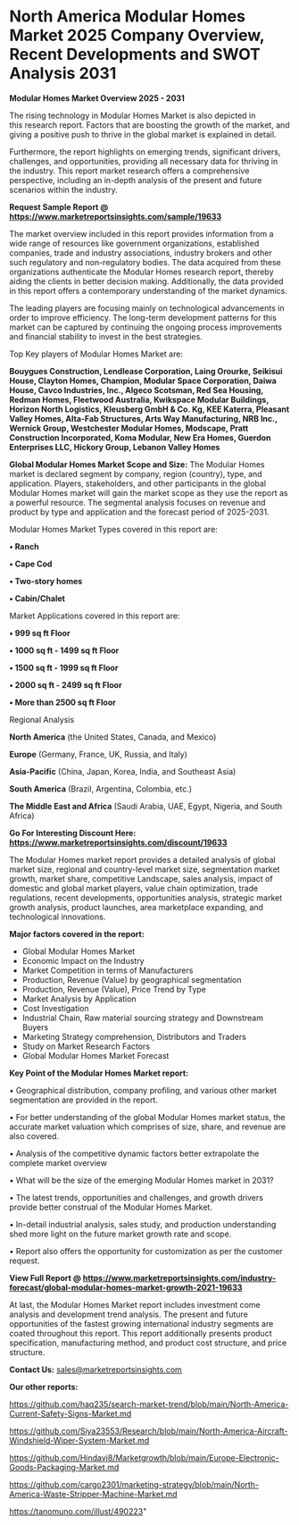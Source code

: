 # North America Modular Homes Market 2025 Company Overview, Recent Developments and SWOT Analysis 2031

<Strong> Modular Homes Market Overview 2025 - 2031</strong>

The rising technology in Modular Homes Market is also depicted in this research report. Factors that are boosting the growth of the market, and giving a positive push to thrive in the global market is explained in detail.

Furthermore, the report highlights on emerging trends, significant drivers, challenges, and opportunities, providing all necessary data for thriving in the industry. This report market research offers a comprehensive perspective, including an in-depth analysis of the present and future scenarios within the industry.

<strong>Request Sample Report @ <a href=https://www.marketreportsinsights.com/sample/19633>https://www.marketreportsinsights.com/sample/19633</a></strong>

The market overview included in this report provides information from a wide range of resources like government organizations, established companies, trade and industry associations, industry brokers and other such regulatory and non-regulatory bodies. The data acquired from these organizations authenticate the Modular Homes research report, thereby aiding the clients in better decision making. Additionally, the data provided in this report offers a contemporary understanding of the market dynamics.

The leading players are focusing mainly on technological advancements in order to improve efficiency. The long-term development patterns for this market can be captured by continuing the ongoing process improvements and financial stability to invest in the best strategies.

Top Key players of Modular Homes Market are:

<strong>Bouygues Construction, Lendlease Corporation, Laing Orourke, Seikisui House, Clayton Homes, Champion, Modular Space Corporation, Daiwa House, Cavco Industries, Inc., Algeco Scotsman, Red Sea Housing, Redman Homes, Fleetwood Australia, Kwikspace Modular Buildings, Horizon North Logistics, Kleusberg GmbH & Co. Kg, KEE Katerra, Pleasant Valley Homes, Alta-Fab Structures, Arts Way Manufacturing, NRB Inc., Wernick Group, Westchester Modular Homes, Modscape, Pratt Construction Incorporated, Koma Modular, New Era Homes, Guerdon Enterprises LLC, Hickory Group, Lebanon Valley Homes</strong>

<strong><b>Global Modular Homes Market Scope and Size:</b></strong>
The Modular Homes market is declared segment by company, region (country), type, and application. Players, stakeholders, and other participants in the global Modular Homes market will gain the market scope as they use the report as a powerful resource. The segmental analysis focuses on revenue and product by type and application and the forecast period of 2025-2031.

Modular Homes Market Types covered in this report are:

<strong>• Ranch

• Cape Cod

• Two-story homes

• Cabin/Chalet</strong>

Market Applications covered in this report are:

<strong>• 999 sq ft Floor

• 1000 sq ft - 1499 sq ft Floor

• 1500 sq ft - 1999 sq ft Floor

• 2000 sq ft - 2499 sq ft Floor

• More than 2500 sq ft Floor</strong> 

Regional Analysis

<strong>North America</strong> (the United States, Canada, and Mexico)

<strong>Europe</strong> (Germany, France, UK, Russia, and Italy)

<strong>Asia-Pacific</strong> (China, Japan, Korea, India, and Southeast Asia)

<strong>South America</strong> (Brazil, Argentina, Colombia, etc.)

<strong>The Middle East and Africa</strong> (Saudi Arabia, UAE, Egypt, Nigeria, and South Africa)

<strong>Go For Interesting Discount Here: <a href=https://www.marketreportsinsights.com/discount/19633>https://www.marketreportsinsights.com/discount/19633</a></strong>

The Modular Homes market report provides a detailed analysis of global market size, regional and country-level market size, segmentation market growth, market share, competitive Landscape, sales analysis, impact of domestic and global market players, value chain optimization, trade regulations, recent developments, opportunities analysis, strategic market growth analysis, product launches, area marketplace expanding, and technological innovations.

<strong><b>Major factors covered in the report:</b></strong>
<ul>
  <li>Global Modular Homes Market </li>
  <li>Economic Impact on the Industry</li>
  <li>Market Competition in terms of Manufacturers</li>
  <li>Production, Revenue (Value) by geographical segmentation</li>
  <li>Production, Revenue (Value), Price Trend by Type</li>
  <li>Market Analysis by Application</li>
  <li>Cost Investigation</li>
  <li>Industrial Chain, Raw material sourcing strategy and Downstream Buyers</li>
  <li>Marketing Strategy comprehension, Distributors and Traders</li>
  <li>Study on Market Research Factors</li>
  <li>Global Modular Homes Market Forecast</li>
</ul>

<strong><b>Key Point of the Modular Homes Market report:</b></strong>

• Geographical distribution, company profiling, and various other market segmentation are provided in the report.

• For better understanding of the global Modular Homes market status, the accurate market valuation which comprises of size, share, and revenue are also covered.

• Analysis of the competitive dynamic factors better extrapolate the complete market overview

• What will be the size of the emerging Modular Homes market in 2031?

• The latest trends, opportunities and challenges, and growth drivers provide better construal of the Modular Homes Market.

• In-detail industrial analysis, sales study, and production understanding shed more light on the future market growth rate and scope.

• Report also offers the opportunity for customization as per the customer request.

<strong><b>View Full Report @ <a href=https://www.marketreportsinsights.com/industry-forecast/global-modular-homes-market-growth-2021-19633>https://www.marketreportsinsights.com/industry-forecast/global-modular-homes-market-growth-2021-19633</a></b></strong>


At last, the Modular Homes Market report includes investment come analysis and development trend analysis. The present and future opportunities of the fastest growing international industry segments are coated throughout this report. This report additionally presents product specification, manufacturing method, and product cost structure, and price structure.

<strong>Contact Us:</strong>
sales@marketreportsinsights.com

<strong>Our other reports:</strong>

<a href=https://github.com/haq235/search-market-trend/blob/main/North-America-Current-Safety-Signs-Market.md>https://github.com/haq235/search-market-trend/blob/main/North-America-Current-Safety-Signs-Market.md</a>

<a href=https://github.com/Siya23553/Research/blob/main/North-America-Aircraft-Windshield-Wiper-System-Market.md>https://github.com/Siya23553/Research/blob/main/North-America-Aircraft-Windshield-Wiper-System-Market.md</a>

<a href=https://github.com/Hindavi8/Marketgrowth/blob/main/Europe-Electronic-Goods-Packaging-Market.md>https://github.com/Hindavi8/Marketgrowth/blob/main/Europe-Electronic-Goods-Packaging-Market.md</a>

<a href=https://github.com/cargo2301/marketing-strategy/blob/main/North-America-Waste-Stripper-Machine-Market.md>https://github.com/cargo2301/marketing-strategy/blob/main/North-America-Waste-Stripper-Machine-Market.md</a>

<a href=https://tanomuno.com/illust/490223>https://tanomuno.com/illust/490223</a>"
